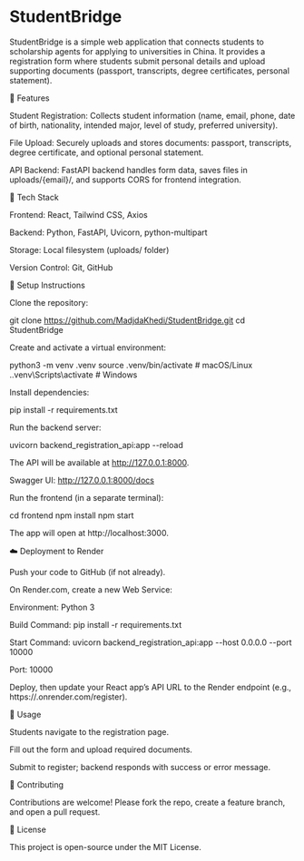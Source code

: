 # StudentBridge

StudentBridge is a simple web application that connects students to scholarship agents for applying to universities in China. It provides a registration form where students submit personal details and upload supporting documents (passport, transcripts, degree certificates, personal statement).

📝 Features

Student Registration: Collects student information (name, email, phone, date of birth, nationality, intended major, level of study, preferred university).

File Upload: Securely uploads and stores documents: passport, transcripts, degree certificate, and optional personal statement.

API Backend: FastAPI backend handles form data, saves files in uploads/{email}/, and supports CORS for frontend integration.

🚀 Tech Stack

Frontend: React, Tailwind CSS, Axios

Backend: Python, FastAPI, Uvicorn, python-multipart

Storage: Local filesystem (uploads/ folder)

Version Control: Git, GitHub

🔧 Setup Instructions

Clone the repository:

git clone https://github.com/MadjdaKhedi/StudentBridge.git
cd StudentBridge

Create and activate a virtual environment:

python3 -m venv .venv
source .venv/bin/activate    # macOS/Linux
.\.venv\\Scripts\\activate # Windows

Install dependencies:

pip install -r requirements.txt

Run the backend server:

uvicorn backend_registration_api:app --reload

The API will be available at http://127.0.0.1:8000.

Swagger UI: http://127.0.0.1:8000/docs

Run the frontend (in a separate terminal):

cd frontend
npm install
npm start

The app will open at http://localhost:3000.

☁️ Deployment to Render

Push your code to GitHub (if not already).

On Render.com, create a new Web Service:

Environment: Python 3

Build Command: pip install -r requirements.txt

Start Command: uvicorn backend_registration_api:app --host 0.0.0.0 --port 10000

Port: 10000

Deploy, then update your React app’s API URL to the Render endpoint (e.g., https://<your-app>.onrender.com/register).

🎯 Usage

Students navigate to the registration page.

Fill out the form and upload required documents.

Submit to register; backend responds with success or error message.

🤝 Contributing

Contributions are welcome! Please fork the repo, create a feature branch, and open a pull request.

📄 License

This project is open-source under the MIT License.
